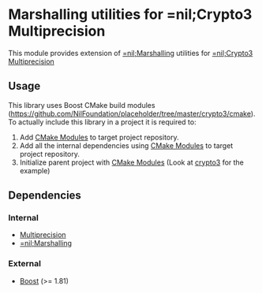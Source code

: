 # Marshalling utilities for =nil;Crypto3 Multiprecision

This module provides extension of [=nil;Marshalling](https://github.com/NilFoundation/placeholder/tree/master/crypto3/libs/marshalling) utilities for [=nil;Crypto3 Multiprecision](https://github.com/NilFoundation/placeholder/tree/master/crypto3/libs/multiprecision)

## Usage

This library uses Boost CMake build modules (https://github.com/NilFoundation/placeholder/tree/master/crypto3/cmake).
To actually include this library in a project it is required to:

1. Add [CMake Modules](https://github.com/NilFoundation/placeholder/tree/master/crypto3/cmake) to target project repository.
2. Add all the internal dependencies using [CMake Modules](https://github.com/NilFoundation/placeholder/tree/master/crypto3/cmake) to target project repository.
3. Initialize parent project with [CMake Modules](https://github.com/NilFoundation/placeholder/tree/master/crypto3/cmake) (Look at [crypto3](https://github.com/NilFoundation/placeholder/tree/master/crypto3) for the example)

## Dependencies

### Internal

* [Multiprecision](https://github.com/NilFoundation/placeholder/tree/master/crypto3/libs/multiprecision)
* [=nil;Marshalling](https://github.com/NilFoundation/placeholder/tree/master/crypto3/libs/marshalling)

### External

* [Boost](https://boost.org) (>= 1.81)
